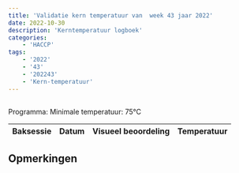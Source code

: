 ```yaml
---
title: 'Validatie kern temperatuur van  week 43 jaar 2022'
date: 2022-10-30
description: 'Kerntemperatuur logboek'
categories:
    - 'HACCP'
tags:
    - '2022'
    - '43'
    - '202243'
    - 'Kern-temperatuur'
---
```


## 

Programma: 
Minimale temperatuur: 75°C

| Baksessie | Datum | Visueel beoordeling | Temperatuur |
|:---|:---|:---|:---|


## Opmerkingen


